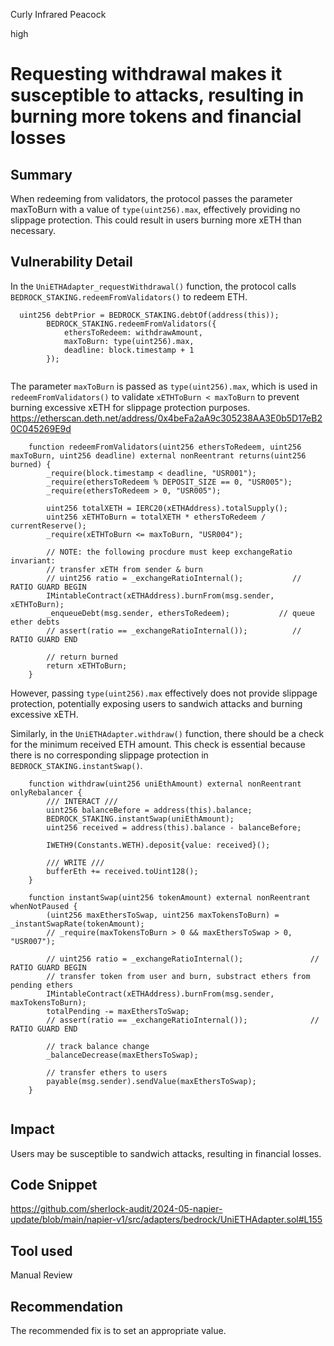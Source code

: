 Curly Infrared Peacock

high

# Requesting withdrawal makes it susceptible to attacks, resulting in burning more tokens and financial losses

## Summary

When redeeming from validators, the protocol passes the parameter maxToBurn with a value of `type(uint256).max`, effectively providing no slippage protection. This could result in users burning more xETH than necessary.

## Vulnerability Detail
In the `UniETHAdapter_requestWithdrawal()` function, the protocol calls `BEDROCK_STAKING.redeemFromValidators()` to redeem ETH. 
```solidity
  uint256 debtPrior = BEDROCK_STAKING.debtOf(address(this));
        BEDROCK_STAKING.redeemFromValidators({
            ethersToRedeem: withdrawAmount,
            maxToBurn: type(uint256).max,
            deadline: block.timestamp + 1
        });


```


The parameter `maxToBurn` is passed as `type(uint256).max`, which is used in `redeemFromValidators()` to validate `xETHToBurn < maxToBurn` to prevent burning excessive xETH for slippage protection purposes. 
https://etherscan.deth.net/address/0x4beFa2aA9c305238AA3E0b5D17eB20C045269E9d
```solidity
    function redeemFromValidators(uint256 ethersToRedeem, uint256 maxToBurn, uint256 deadline) external nonReentrant returns(uint256 burned) {
        _require(block.timestamp < deadline, "USR001");
        _require(ethersToRedeem % DEPOSIT_SIZE == 0, "USR005");
        _require(ethersToRedeem > 0, "USR005");

        uint256 totalXETH = IERC20(xETHAddress).totalSupply();
        uint256 xETHToBurn = totalXETH * ethersToRedeem / currentReserve();
        _require(xETHToBurn <= maxToBurn, "USR004");

        // NOTE: the following procdure must keep exchangeRatio invariant:
        // transfer xETH from sender & burn
        // uint256 ratio = _exchangeRatioInternal();           // RATIO GUARD BEGIN
        IMintableContract(xETHAddress).burnFrom(msg.sender, xETHToBurn);
        _enqueueDebt(msg.sender, ethersToRedeem);           // queue ether debts
        // assert(ratio == _exchangeRatioInternal());          // RATIO GUARD END

        // return burned 
        return xETHToBurn;
    }

```

However, passing `type(uint256).max` effectively does not provide slippage protection, potentially exposing users to sandwich attacks and burning excessive xETH.

Similarly, in the `UniETHAdapter.withdraw()` function, there should be a check for the minimum received ETH amount. This check is essential because there is no corresponding slippage protection in `BEDROCK_STAKING.instantSwap()`.
```solidity
    function withdraw(uint256 uniEthAmount) external nonReentrant onlyRebalancer {
        /// INTERACT ///
        uint256 balanceBefore = address(this).balance;
        BEDROCK_STAKING.instantSwap(uniEthAmount);
        uint256 received = address(this).balance - balanceBefore;

        IWETH9(Constants.WETH).deposit{value: received}();

        /// WRITE ///
        bufferEth += received.toUint128();
    }

```

```solidity
    function instantSwap(uint256 tokenAmount) external nonReentrant whenNotPaused {
        (uint256 maxEthersToSwap, uint256 maxTokensToBurn) = _instantSwapRate(tokenAmount);
        // _require(maxTokensToBurn > 0 && maxEthersToSwap > 0, "USR007");

        // uint256 ratio = _exchangeRatioInternal();               // RATIO GUARD BEGIN
        // transfer token from user and burn, substract ethers from pending ethers
        IMintableContract(xETHAddress).burnFrom(msg.sender, maxTokensToBurn);
        totalPending -= maxEthersToSwap;
        // assert(ratio == _exchangeRatioInternal());              // RATIO GUARD END

        // track balance change
        _balanceDecrease(maxEthersToSwap);

        // transfer ethers to users
        payable(msg.sender).sendValue(maxEthersToSwap);
    }


```

## Impact
Users may be susceptible to sandwich attacks, resulting in financial losses.



## Code Snippet
https://github.com/sherlock-audit/2024-05-napier-update/blob/main/napier-v1/src/adapters/bedrock/UniETHAdapter.sol#L155

## Tool used

Manual Review

## Recommendation
The recommended fix is to set an appropriate value.

